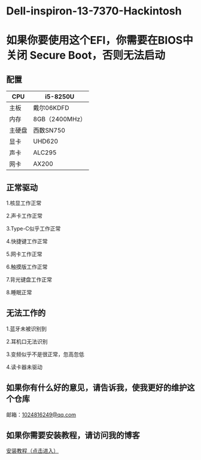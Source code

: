 # Dell-inspiron-13-7370-Hackintosh

# 如果你要使用这个EFI，你需要在BIOS中关闭 Secure Boot，否则无法启动

## 配置
CPU | i5-8250U
------------ | -------------
主板 | 戴尔06KDFD
内存 | 8GB（2400MHz）
主硬盘 | 西数SN750
显卡 | UHD620
声卡 | ALC295
网卡 | AX200

## 正常驱动
1.核显工作正常

2.声卡工作正常

3.Type-C似乎工作正常

4.快捷键工作正常

5.网卡工作正常

6.触摸版工作正常

7.背光键盘工作正常

8.睡眠正常

## 无法工作的
1.蓝牙未被识别到

2.耳机口无法识别

3.变频似乎不是很正常，忽高忽低

4.读卡器未驱动

## 如果你有什么好的意见，请告诉我，使我更好的维护这个仓库
邮箱：1024816249@qq.com

## 如果你需要安装教程，请访问我的博客

<a href="https://www.asly.top/"> 安装教程（点击进入） <a/>

